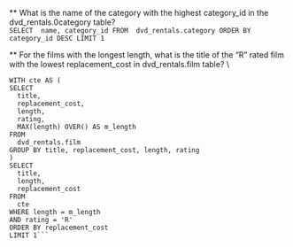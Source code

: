 ** What is the name of the category with the highest category_id in the dvd_rentals.0category table?  
``SELECT 
  name,
  category_id
FROM 
  dvd_rentals.category
ORDER BY category_id DESC
LIMIT 1``

** For the films with the longest length, what is the title of the “R” rated film with the lowest replacement_cost in dvd_rentals.film table?  \ 
```
WITH cte AS (
SELECT
  title,
  replacement_cost,
  length,
  rating,
  MAX(length) OVER() AS m_length
FROM 
  dvd_rentals.film
GROUP BY title, replacement_cost, length, rating
)
SELECT 
  title,
  length,
  replacement_cost
FROM 
  cte 
WHERE length = m_length
AND rating = 'R'
ORDER BY replacement_cost
LIMIT 1```